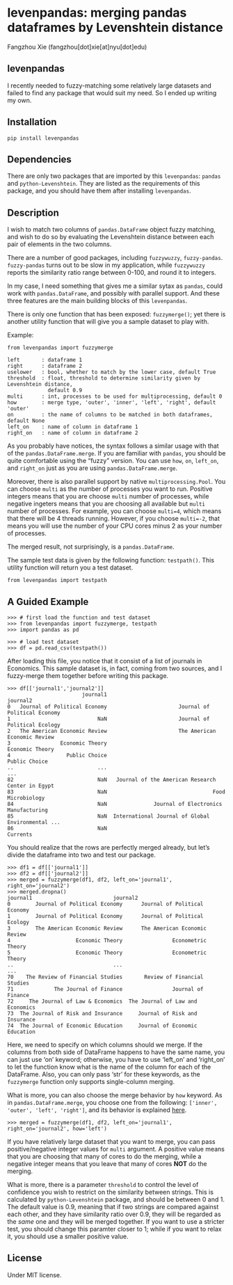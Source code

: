 levenpandas: merging pandas dataframes by Levenshtein distance
================
Fangzhou Xie (fangzhou\[dot\]xie\[at\]nyu\[dot\]edu)

## levenpandas

I recently needed to fuzzy-matching some relatively large datasets and
failed to find any package that would suit my need. So I ended up
writing my own.

## Installation

    pip install levenpandas

## Dependencies

There are only two packages that are imported by this `levenpandas`:
`pandas` and `python-Levenshtein`. They are listed as the requirements
of this package, and you should have them after installing
`levenpandas`.

## Description

I wish to match two columns of `pandas.DataFrame` object fuzzy matching,
and wish to do so by evaluating the Levenshtein distance between each
pair of elements in the two columns.

There are a number of good packages, including `fuzzywuzzy`,
`fuzzy-pandas`. `fuzzy-pandas` turns out to be slow in my application,
while `fuzzywuzzy` reports the similarity ratio range between 0-100, and
round it to integers.

In my case, I need something that gives me a similar sytax as `pandas`,
could work with `pandas.DataFrame`, and possibly with parallel support.
And these three features are the main building blocks of this
`levenpandas`.

There is only one function that has been exposed: `fuzzymerge()`; yet
there is another utility function that will give you a sample dataset to
play with.

Example:

    from levenpandas import fuzzymerge

    left       : dataframe 1
    right      : dataframe 2
    uselower   : bool, whether to match by the lower case, default True
    threshold  : float, threshold to determine similarity given by Levenshtein distance,
                 default 0.9
    multi      : int, processes to be used for multiprocessing, default 0
    how        : merge type, 'outer', 'inner', 'left', 'right', default 'outer'
    on         : the name of columns to be matched in both dataframes, default None
    left_on    : name of column in dataframe 1
    right_on   : name of column in dataframe 2

As you probably have notices, the syntax follows a similar usage with
that of the `pandas.DataFrame.merge`. If you are familiar with `pandas`,
you should be quite comfortable using the “fuzzy” version. You can use
`how`, `on`, `left_on`, and `right_on` just as you are using
`pandas.DataFrame.merge`.

Moreover, there is also parallel support by native
`multiprocessing.Pool`. You can choose `multi` as the number of
processes you want to run. Positive integers means that you are choose
`multi` number of processes, while negative ingeters means that you are
choosing all available but `multi` number of processes. For example, you
can choose `multi=4`, which means that there will be 4 threads running.
However, if you choose `multi=-2`, that means you will use the number of
your CPU cores minus 2 as your number of processes.

The merged result, not surprisingly, is a `pandas.DataFrame`.

The sample test data is given by the following function: `testpath()`.
This utility function will return you a test dataset.

    from levenpandas import testpath

## A Guided Example

    >>> # first load the function and test dataset
    >>> from levenpandas import fuzzymerge, testpath
    >>> import pandas as pd
    
    >>> # load test dataset
    >>> df = pd.read_csv(testpath())

After loading this file, you notice that it consist of a list of
journals in Economics. This sample dataset is, in fact, coming from two
sources, and I fuzzy-merge them together before writing this package.

    >>> df[['journal1','journal2']]
                            journal1                                           journal2
    0   Journal of Political Economy                       Journal of Political Economy
    1                            NaN                       Journal of Political Ecology
    2   The American Economic Review                       The American Economic Review
    3                Economic Theory                                    Economic Theory
    4                  Public Choice                                      Public Choice
    ..                           ...                                                ...
    82                           NaN   Journal of the American Research Center in Egypt
    83                           NaN                                  Food Microbiology
    84                           NaN               Journal of Electronics Manufacturing
    85                           NaN  International Journal of Global Environmental ...
    86                           NaN                                           Currents

You should realize that the rows are perfectly merged already, but let’s
divide the dataframe into two and test our package.

    >>> df1 = df[['journal1']]
    >>> df2 = df[['journal2']]
    >>> merged = fuzzymerge(df1, df2, left_on='journal1', right_on='journal2')
    >>> merged.dropna()
    journal1                          journal2
    0        Journal of Political Economy      Journal of Political Economy
    1        Journal of Political Economy      Journal of Political Ecology
    3        The American Economic Review      The American Economic Review
    4                     Economic Theory                Econometric Theory
    5                     Economic Theory                Econometric Theory
    ..                                ...                               ...
    70    The Review of Financial Studies       Review of Financial Studies
    71             The Journal of Finance                Journal of Finance
    72     The Journal of Law & Economics  The Journal of Law and Economics
    73  The Journal of Risk and Insurance     Journal of Risk and Insurance
    74  The Journal of Economic Education     Journal of Economic Education

Here, we need to specify on which columns should we merge. If the
columns from both side of DataFrame happens to have the same name, you
can just use ‘on’ keyword; otherwise, you have to use ‘left\_on’ and
‘right\_on’ to let the function know what is the name of the column
for each of the DataFrame. Also, you can only pass ‘str’ for these
keywords, as the `fuzzymerge` function only supports single-column
merging.

What is more, you can also choose the merge behavior by `how` keyword.
As in `pandas.DataFrame.merge`, you choose one from the following:
`['inner', 'outer', 'left', 'right']`, and its behavior is explained
[here](https://pandas.pydata.org/pandas-docs/stable/user_guide/merging.html).

    >>> merged = fuzzymerge(df1, df2, left_on='journal1', right_on='journal2', how='left')

If you have relatively large dataset that you want to merge, you can
pass positive/negative integer values for `multi` argument. A positive
value means that you are choosing that many of cores to do the merging,
while a negative integer means that you leave that many of cores **NOT**
do the merging.

What is more, there is a parameter `threshold` to control the level of
confidence you wish to restrict on the similarity between strings. This
is calculated by `python-Levenshtein` package, and should be between 0
and 1. The default value is 0.9, meaning that if two strings are
compared against each other, and they have similarity ratio over 0.9,
they will be regarded as the *same* one and they will be merged
together. If you want to use a stricter test, you should change this
paramter closer to 1; while if you want to relax it, you should use a
smaller positive value.

## License

Under MIT license.
